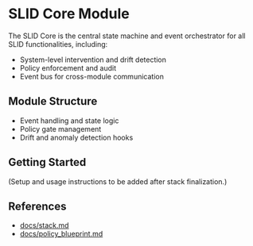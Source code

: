 
# SLID Core Module

The SLID Core is the central state machine and event orchestrator for all SLID functionalities, including:
- System-level intervention and drift detection
- Policy enforcement and audit
- Event bus for cross-module communication

## Module Structure
- Event handling and state logic
- Policy gate management
- Drift and anomaly detection hooks

## Getting Started
(Setup and usage instructions to be added after stack finalization.)

## References
- [docs/stack.md](../docs/stack.md)
- [docs/policy_blueprint.md](../docs/policy_blueprint.md)
